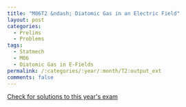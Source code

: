 ```yaml
---
title: "M06T2 &ndash; Diatomic Gas in an Electric Field"
layout: post
categories:
  - Prelims
  - Problems
tags:
  - Statmech
  - M06
  - Diatomic Gas in E-Fields
permalink: /:categories/:year/:month/T2:output_ext
comments: false
---
```

<object data="2006M2T.pdf" type="application/pdf" width="100%" height="500"></object>
<div class="message"><a href='https://princetonprelim.com/prelim/17/'>Check for solutions to this year's exam</a></div>